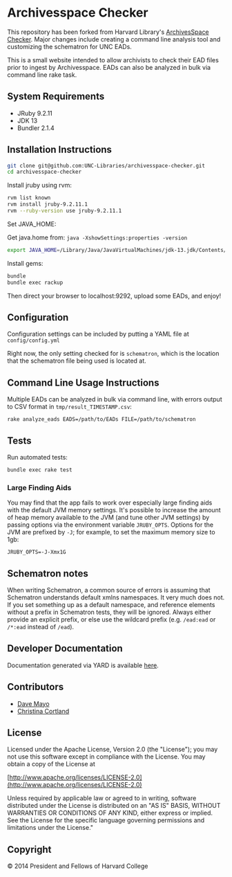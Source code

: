 # Archivesspace Checker

This repository has been forked from Harvard Library's [ArchivesSpace Checker](https://github.com/harvard-library/archivesspace-checker). 
Major changes include creating a command line analysis tool and customizing the schematron for UNC EADs.

This is a small website intended to allow archivists to check their EAD files prior to ingest by Archivesspace. 
EADs can also be analyzed in bulk via command line rake task.

## System Requirements

* JRuby 9.2.11
* JDK 13
* Bundler 2.1.4

## Installation Instructions

```sh
git clone git@github.com:UNC-Libraries/archivesspace-checker.git
cd archivesspace-checker
```

Install jruby using rvm:
```sh
rvm list known
rvm install jruby-9.2.11.1
rvm --ruby-version use jruby-9.2.11.1
```

Set JAVA_HOME:

Get java.home from: ```java -XshowSettings:properties -version```
```sh
export JAVA_HOME=/Library/Java/JavaVirtualMachines/jdk-13.jdk/Contents/Home
```

Install gems:
```sh
bundle
bundle exec rackup
```

Then direct your browser to localhost:9292, upload some EADs, and enjoy!

## Configuration

Configuration settings can be included by putting a YAML file at `config/config.yml`

Right now, the only setting checked for is `schematron`, which is the location that
the schematron file being used is located at.

## Command Line Usage Instructions

Multiple EADs can be analyzed in bulk via command line, with errors output to CSV format in `tmp/result_TIMESTAMP.csv`:

    rake analyze_eads EADS=/path/to/EADs FILE=/path/to/schematron

## Tests

Run automated tests:

```sh
bundle exec rake test
```

### Large Finding Aids

You may find that the app fails to work over especially large finding aids with the default JVM memory settings.
It's possible to increase the amount of heap memory available to the JVM (and tune other JVM settings) by passing options
via the environment variable `JRUBY_OPTS`.  Options for the JVM are prefixed by `-J`; for example, to set the maximum memory size to 1gb:

``` shell
JRUBY_OPTS=-J-Xmx1G
```

## Schematron notes

When writing Schematron, a common source of errors is assuming that Schematron understands default xmlns namespaces.  It very much does not.  If you set something up as a default namespace, and reference elements without a prefix in Schematron tests, they will be ignored.  Always either provide an explicit prefix, or else use the wildcard prefix (e.g. `/ead:ead` or `/*:ead` instead of `/ead`).

## Developer Documentation
Documentation generated via YARD is available [here](http://harvard-library.github.io/archivesspace-checker).

## Contributors
* [Dave Mayo](https://github.com/pobocks)
* [Christina Cortland](https://github.com/chrisrlc)

## License
Licensed under the Apache License, Version 2.0 (the "License");
you may not use this software except in compliance with the License.
You may obtain a copy of the License at

[http://www.apache.org/licenses/LICENSE-2.0](http://www.apache.org/licenses/LICENSE-2.0)

Unless required by applicable law or agreed to in writing, software
distributed under the License is distributed on an "AS IS" BASIS,
WITHOUT WARRANTIES OR CONDITIONS OF ANY KIND, either express or implied.
See the License for the specific language governing permissions and
limitations under the License."

## Copyright
© 2014 President and Fellows of Harvard College
